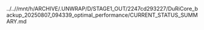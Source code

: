 ../..//mnt/h/ARCHIVE/.UNWRAP/D/STAGE1_OUT/2247cd293227/DuRiCore_backup_20250807_094339_optimal_performance/CURRENT_STATUS_SUMMARY.md
